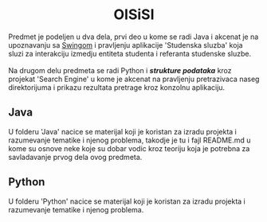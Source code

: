 <h1 align = " center"> OISiSI </h1>

Predmet je podeljen u dva dela, prvi deo u kome se radi Java i akcenat je na upoznavanju sa [Swingom](https://www.javatpoint.com/java-swing) i pravljenju aplikacije 'Studenska sluzba' koja sluzi za interakciju izmedju entiteta studenta i referanta studenske sluzbe. 
<br><br>
Na drugom delu predmeta se radi Python i ***strukture podataka*** kroz projekat 'Search Engine' u kome je akcenat na pravljenju pretrazivaca naseg direktorijuma i prikazu rezultata pretrage kroz konzolnu aplikaciju.
## Java
U folderu 'Java' nacice se materijal koji je koristan za izradu projekta i razumevanje tematike i njenog problema, takodje je tu i fajl README.md u kome su osnove neke koje su dobar vodic kroz teoriju koja je potrebna za savladavanje prvog dela ovog predmeta.

## Python

U folderu 'Python' nacice se materijal koji je koristan za izradu projekta i razumevanje tematike i njenog problema.
